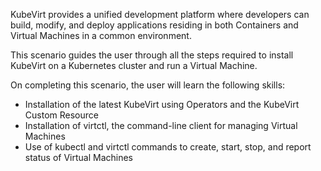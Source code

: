 KubeVirt provides a unified development platform where developers can build, modify, and deploy applications residing in both Containers and Virtual Machines in a common environment.

This scenario guides the user through all the steps required to install KubeVirt on a Kubernetes cluster and run a Virtual Machine.

On completing this scenario, the user will learn the following skills:

  * Installation of the latest KubeVirt using Operators and the KubeVirt Custom Resource
  * Installation of virtctl, the command-line client for managing Virtual Machines
  * Use of kubectl and virtctl commands to create, start, stop, and report status of Virtual Machines
